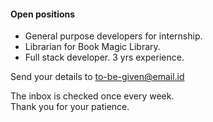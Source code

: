 #### Open positions
+ General purpose developers for internship.  
+ Librarian for Book Magic Library.  
+ Full stack developer. 3 yrs experience.
   
Send your details to to-be-given@email.id   
  
The inbox is checked once every week.  
Thank you for your patience.  

